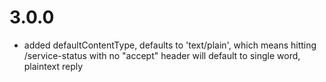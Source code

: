 # 3.0.0
- added defaultContentType, defaults to 'text/plain', which means hitting /service-status with no "accept" header will default to single word, plaintext reply